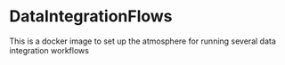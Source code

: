 # DataIntegrationFlows
This is a docker image to set up the atmosphere for running several data integration workflows
